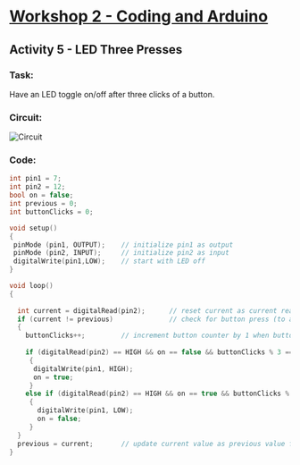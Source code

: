 # [Workshop 2 - Coding and Arduino](https://bmesbuildteamucla.github.io/workshops/workshop-2--coding-and-arduino)

## Activity 5 - LED Three Presses

### Task:
Have an LED toggle on/off after three clicks of a button.

### Circuit:
![Circuit](https://bmesbuildteamucla.github.io/workshops/workshop-2--coding-and-arduino/activity-5--LED-three-presses/circuit.png)

### Code:
```c++
int pin1 = 7; 
int pin2 = 12; 
bool on = false;
int previous = 0;
int buttonClicks = 0;

void setup() 
{ 
 pinMode (pin1, OUTPUT); 	// initialize pin1 as output
 pinMode (pin2, INPUT); 	// initialize pin2 as input
 digitalWrite(pin1,LOW);	// start with LED off
}

void loop() 
{
  
  int current = digitalRead(pin2);		// reset current as current reading
  if (current != previous)				// check for button press (to account for holding)
  {
    buttonClicks++;			// increment button counter by 1 when button is pressed    
  	
    if (digitalRead(pin2) == HIGH && on == false && buttonClicks % 3 == 0)
  	 {
  	  digitalWrite(pin1, HIGH);
  	  on = true;
 	 }
 	else if (digitalRead(pin2) == HIGH && on == true && buttonClicks % 3 == 0) 
 	 {
 	   digitalWrite(pin1, LOW);
 	   on = false;
 	 }
  }
  previous = current;		// update current value as previous value for next iteration
}
```
